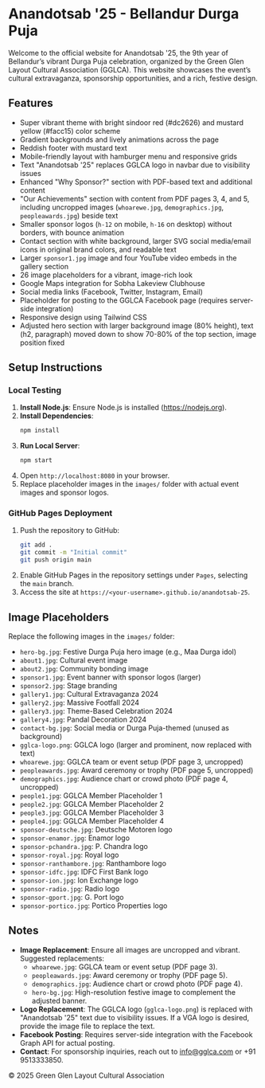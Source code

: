 # Anandotsab '25 - Bellandur Durga Puja

Welcome to the official website for Anandotsab '25, the 9th year of Bellandur’s vibrant Durga Puja celebration, organized by the Green Glen Layout Cultural Association (GGLCA). This website showcases the event’s cultural extravaganza, sponsorship opportunities, and a rich, festive design.

## Features
- Super vibrant theme with bright sindoor red (#dc2626) and mustard yellow (#facc15) color scheme
- Gradient backgrounds and lively animations across the page
- Reddish footer with mustard text
- Mobile-friendly layout with hamburger menu and responsive grids
- Text "Anandotsab '25" replaces GGLCA logo in navbar due to visibility issues
- Enhanced "Why Sponsor?" section with PDF-based text and additional content
- "Our Achievements" section with content from PDF pages 3, 4, and 5, including uncropped images (`whoarewe.jpg`, `demographics.jpg`, `peopleawards.jpg`) beside text
- Smaller sponsor logos (`h-12` on mobile, `h-16` on desktop) without borders, with bounce animation
- Contact section with white background, larger SVG social media/email icons in original brand colors, and readable text
- Larger `sponsor1.jpg` image and four YouTube video embeds in the gallery section
- 26 image placeholders for a vibrant, image-rich look
- Google Maps integration for Sobha Lakeview Clubhouse
- Social media links (Facebook, Twitter, Instagram, Email)
- Placeholder for posting to the GGLCA Facebook page (requires server-side integration)
- Responsive design using Tailwind CSS
- Adjusted hero section with larger background image (80% height), text (h2, paragraph) moved down to show 70-80% of the top section, image position fixed

## Setup Instructions

### Local Testing
1. **Install Node.js**: Ensure Node.js is installed (https://nodejs.org).
2. **Install Dependencies**:
   ```bash
   npm install
   ```
3. **Run Local Server**:
   ```bash
   npm start
   ```
4. Open `http://localhost:8080` in your browser.
5. Replace placeholder images in the `images/` folder with actual event images and sponsor logos.

### GitHub Pages Deployment
1. Push the repository to GitHub:
   ```bash
   git add .
   git commit -m "Initial commit"
   git push origin main
   ```
2. Enable GitHub Pages in the repository settings under `Pages`, selecting the `main` branch.
3. Access the site at `https://<your-username>.github.io/anandotsab-25`.

## Image Placeholders
Replace the following images in the `images/` folder:
- `hero-bg.jpg`: Festive Durga Puja hero image (e.g., Maa Durga idol)
- `about1.jpg`: Cultural event image
- `about2.jpg`: Community bonding image
- `sponsor1.jpg`: Event banner with sponsor logos (larger)
- `sponsor2.jpg`: Stage branding
- `gallery1.jpg`: Cultural Extravaganza 2024
- `gallery2.jpg`: Massive Footfall 2024
- `gallery3.jpg`: Theme-Based Celebration 2024
- `gallery4.jpg`: Pandal Decoration 2024
- `contact-bg.jpg`: Social media or Durga Puja-themed (unused as background)
- `gglca-logo.png`: GGLCA logo (larger and prominent, now replaced with text)
- `whoarewe.jpg`: GGLCA team or event setup (PDF page 3, uncropped)
- `peopleawards.jpg`: Award ceremony or trophy (PDF page 5, uncropped)
- `demographics.jpg`: Audience chart or crowd photo (PDF page 4, uncropped)
- `people1.jpg`: GGLCA Member Placeholder 1
- `people2.jpg`: GGLCA Member Placeholder 2
- `people3.jpg`: GGLCA Member Placeholder 3
- `people4.jpg`: GGLCA Member Placeholder 4
- `sponsor-deutsche.jpg`: Deutsche Motoren logo
- `sponsor-enamor.jpg`: Enamor logo
- `sponsor-pchandra.jpg`: P. Chandra logo
- `sponsor-royal.jpg`: Royal logo
- `sponsor-ranthambore.jpg`: Ranthambore logo
- `sponsor-idfc.jpg`: IDFC First Bank logo
- `sponsor-ion.jpg`: Ion Exchange logo
- `sponsor-radio.jpg`: Radio logo
- `sponsor-gport.jpg`: G. Port logo
- `sponsor-portico.jpg`: Portico Properties logo

## Notes
- **Image Replacement**: Ensure all images are uncropped and vibrant. Suggested replacements:
  - `whoarewe.jpg`: GGLCA team or event setup (PDF page 3).
  - `peopleawards.jpg`: Award ceremony or trophy (PDF page 5).
  - `demographics.jpg`: Audience chart or crowd photo (PDF page 4).
  - `hero-bg.jpg`: High-resolution festive image to complement the adjusted banner.
- **Logo Replacement**: The GGLCA logo (`gglca-logo.png`) is replaced with "Anandotsab '25" text due to visibility issues. If a VGA logo is desired, provide the image file to replace the text.
- **Facebook Posting**: Requires server-side integration with the Facebook Graph API for actual posting.
- **Contact**: For sponsorship inquiries, reach out to info@gglca.com or +91 9513333850.

© 2025 Green Glen Layout Cultural Association
